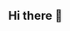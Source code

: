 ## Hi there 👋

<!--
**Shhhivamm/Shhhivamm** is a ✨ _special_ ✨ repository because its `README.md` (this file) appears on your GitHub profile.

Here are some ideas to get you started:
Hey! I'm Shivam – a curious coder, Pythonista at heart, AI explorer, and lifelong learner.
I love building smart things, breaking them to learn more, and turning ideas into code that matters.

